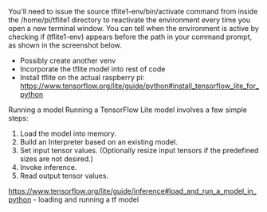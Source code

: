 
You'll need to issue the source tflite1-env/bin/activate command from inside the /home/pi/tflite1 directory to reactivate the environment every time you open a new terminal window. You can tell when the environment is active by checking if (tflite1-env) appears before the path in your command prompt, as shown in the screenshot below.

- Possibly create another venv
- Incorporate the tflite model into rest of code 
- Install tflite on the actual raspberry pi: https://www.tensorflow.org/lite/guide/python#install_tensorflow_lite_for_python 

Running a model
Running a TensorFlow Lite model involves a few simple steps:
1. Load the model into memory.
2. Build an Interpreter based on an existing model.
3. Set input tensor values. (Optionally resize input tensors if the predefined sizes are not desired.)
4. Invoke inference.
5. Read output tensor values.

https://www.tensorflow.org/lite/guide/inference#load_and_run_a_model_in_python  - loading and running a tf model


